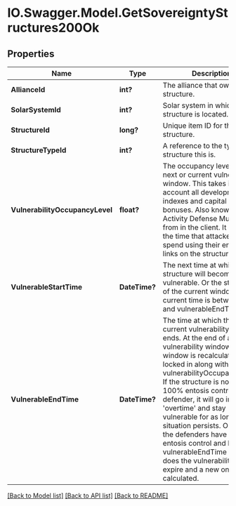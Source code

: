 # IO.Swagger.Model.GetSovereigntyStructures200Ok
## Properties

Name | Type | Description | Notes
------------ | ------------- | ------------- | -------------
**AllianceId** | **int?** | The alliance that owns the structure.  | 
**SolarSystemId** | **int?** | Solar system in which the structure is located.  | 
**StructureId** | **long?** | Unique item ID for this structure. | 
**StructureTypeId** | **int?** | A reference to the type of structure this is.  | 
**VulnerabilityOccupancyLevel** | **float?** | The occupancy level for the next or current vulnerability window. This takes into account all development indexes and capital system bonuses. Also known as Activity Defense Multiplier from in the client. It increases the time that attackers must spend using their entosis links on the structure.  | [optional] 
**VulnerableStartTime** | **DateTime?** | The next time at which the structure will become vulnerable. Or the start time of the current window if current time is between this and vulnerableEndTime.  | [optional] 
**VulnerableEndTime** | **DateTime?** | The time at which the next or current vulnerability window ends. At the end of a vulnerability window the next window is recalculated and locked in along with the vulnerabilityOccupancyLevel. If the structure is not in 100% entosis control of the defender, it will go in to &#39;overtime&#39; and stay vulnerable for as long as that situation persists. Only once the defenders have 100% entosis control and has the vulnerableEndTime passed does the vulnerability interval expire and a new one is calculated.  | [optional] 

[[Back to Model list]](../README.md#documentation-for-models) [[Back to API list]](../README.md#documentation-for-api-endpoints) [[Back to README]](../README.md)

